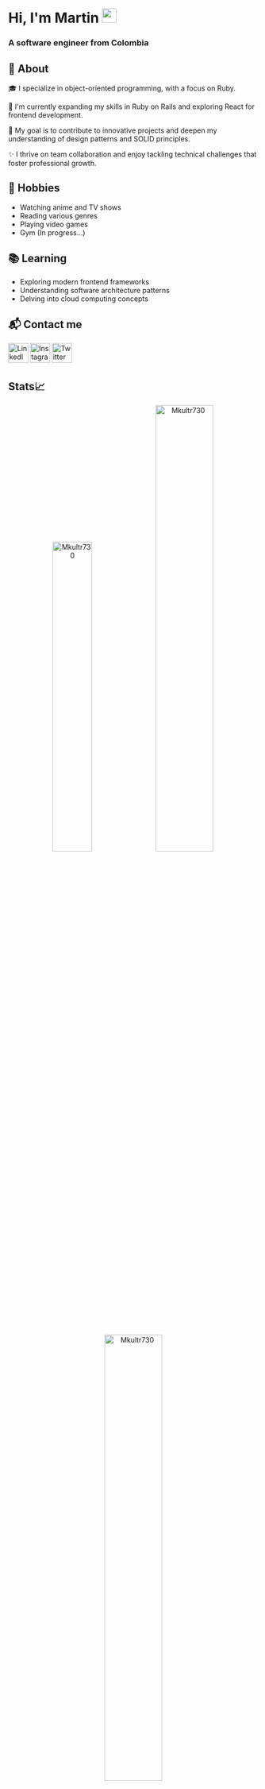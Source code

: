 # Hi, I'm Martin <img src="https://github.com/TheDudeThatCode/TheDudeThatCode/blob/master/Assets/Hi.gif" width="29px">
<h3>A software engineer from Colombia </h3>

## 💬 About
🎓 I specialize in object-oriented programming, with a focus on Ruby.

🌱 I'm currently expanding my skills in Ruby on Rails and exploring React for frontend development.

🎯 My goal is to contribute to innovative projects and deepen my understanding of design patterns and SOLID principles.

✨ I thrive on team collaboration and enjoy tackling technical challenges that foster professional growth.

## 📅 Hobbies
- Watching anime and TV shows
- Reading various genres
- Playing video games
- Gym (In progress...)

<!--
## 💻 Current projects
- viajin [WIP] - Side project
- budget [WIP] - Side project
- todo [WIP] - Side project
-->
## 📚 Learning
- Exploring modern frontend frameworks
- Understanding software architecture patterns
- Delving into cloud computing concepts

## 📬 Contact me

[<img src="https://img.icons8.com/fluent/48/000000/linkedin.png" alt="LinkedIn logo" width="40"/>](https://www.linkedin.com/in/memolinares/)
[<img src="https://img.icons8.com/fluent/48/000000/instagram-new.png" alt="Instagram logo" width="40"/>](https://www.instagram.com/mkultr730/)
[<img src="https://img.icons8.com/fluent/48/000000/twitter.png" alt="Twitter logo" width="40"/>](https://x.com/Mkultr730)



## Stats📈
<p align="center">
<img width="40%" src="https://github-readme-stats.vercel.app/api/top-langs?username=Mkultr730&show_icons=true&theme=dracula&title_color=ff8000&text_color=ffffff&bg_color=6a6a6a&locale=en&layout=compact&hide_border=true" alt="Mkultr730" /> 
<img width="48%" src="https://github-readme-stats.vercel.app/api?username=Mkultr730&show_icons=true&theme=dracula&title_color=ff8000&text_color=ffffff&bg_color=6a6a6a&locale=en&hide_border=true" alt="Mkultr730" />
<img width="48%" src="https://github-readme-streak-stats.herokuapp.com/?user=Mkultr730&theme=highcontrast&hide_border=true" alt="Mkultr730" />
</p>

<!--
**Mkultr730/Mkultr730** is a ✨ _special_ ✨ repository because its `README.md` (this file) appears on your GitHub profile.

Here are some ideas to get you started:

- 🔭 I’m currently working on ...
- 🌱 I’m currently learning ...
- 👯 I’m looking to collaborate on ...
- 🤔 I’m looking for help with ...
- 💬 Ask me about ...
- 📫 How to reach me: ...
- 😄 Pronouns: ...
- ⚡ Fun fact: ...
-->
